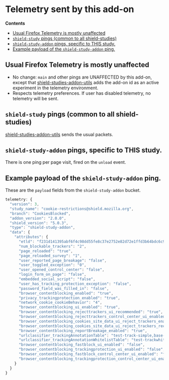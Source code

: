 # Telemetry sent by this add-on

<!-- START doctoc generated TOC please keep comment here to allow auto update -->
<!-- DON'T EDIT THIS SECTION, INSTEAD RE-RUN doctoc TO UPDATE -->
**Contents**

- [Usual Firefox Telemetry is mostly unaffected](#usual-firefox-telemetry-is-mostly-unaffected)
- [`shield-study` pings (common to all shield-studies)](#shield-study-pings-common-to-all-shield-studies)
- [`shield-study-addon` pings, specific to THIS study.](#shield-study-addon-pings-specific-to-this-study)
- [Example payload of the `shield-study-addon` ping.](#example-payload-of-the-shield-study-addon-ping)

<!-- END doctoc generated TOC please keep comment here to allow auto update -->

## Usual Firefox Telemetry is mostly unaffected

* No change: `main` and other pings are UNAFFECTED by this add-on, except that [shield-studies-addon-utils](https://github.com/mozilla/shield-studies-addon-utils) adds the add-on id as an active experiment in the telemetry environment.
* Respects telemetry preferences. If user has disabled telemetry, no telemetry will be sent.

## `shield-study` pings (common to all shield-studies)

[shield-studies-addon-utils](https://github.com/mozilla/shield-studies-addon-utils) sends the usual packets.

## `shield-study-addon` pings, specific to THIS study.

There is one ping per page visit, fired on the `unload` event.

## Example payload of the `shield-study-addon` ping.

These are the `payload` fields from the `shield-study-addon` bucket.

```js
telemetry: {
  "version": 3,
  "study_name": "cookie-restrictions@shield.mozilla.org",
  "branch": "CookiesBlocked",
  "addon_version": "2.0.0",
  "shield_version": "5.0.3",
  "type": "shield-study-addon",
  "data": {
    "attributes": {
      "etld": "f231d141395abf6f4c98dd55fe8c37e2752e82d72e1ffd3b64bdc6c978692fc6",
      "num_blockable_trackers": "2",
      "page_reloaded": "true",
      "page_reloaded_survey": "1",
      "user_reported_page_breakage": "false",
      "user_toggled_exception": "0",
      "user_opened_control_center": "false",
      "login_form_on_page": "false",
      "embedded_social_script": "false",
      "user_has_tracking_protection_exception": "false",
      "password_field_was_filled_in": "false",
      "browser_contentblocking_enabled": "true",
      "privacy_trackingprotection_enabled": "true",
      "network_cookie_cookieBehavior": "4",
      "browser_contentblocking_ui_enabled": "true",
      "browser_contentblocking_rejecttrackers_ui_recommended": "true",
      "browser_contentblocking_rejecttrackers_control_center_ui_enabled": "true",
      "browser_contentblocking_cookies_site_data_ui_reject_trackers_enabled": "true",
      "browser_contentblocking_cookies_site_data_ui_reject_trackers_recommended": "true",
      "browser_contentblocking_reportBreakage_enabled": "true",
      "urlclassifier_trackingAnnotationTable": "test-track-simple,base-track-digest256",
      "urlclassifier_trackingAnnotationWhitelistTable": "test-trackwhite-simple,mozstd-trackwhite-digest256",
      "browser_contentblocking_fastblock_ui_enabled": "false",
      "browser_contentblocking_trackingprotection_ui_enabled": "false",
      "browser_contentblocking_fastblock_control_center_ui_enabled": "false",
      "browser_contentblocking_trackingprotection_control_center_ui_enabled": "false"
    }
  }
}
```
